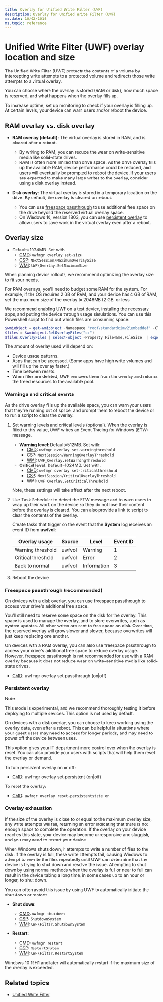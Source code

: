 ```yaml
---
title: Overlay for Unified Write Filter (UWF)
description: Overlay for Unified Write Filter (UWF)
ms.date: 10/02/2018
ms.topic: reference
---
```


# Unified Write Filter (UWF) overlay location and size

The Unified Write Filter (UWF) protects the contents of a volume by intercepting write attempts to a protected volume and redirects those write attempts to a virtual overlay.

You can choose where the overlay is stored (RAM or disk), how much space is reserved, and what happens when the overlay fills up.

To increase uptime, set up monitoring to check if your overlay is filling up. At certain levels, your device can warn users and/or reboot the device.

## RAM overlay vs. disk overlay

- **RAM overlay (default)**: The virtual overlay is stored in RAM, and is cleared after a reboot.

  - By writing to RAM, you can reduce the wear on write-sensitive media like solid-state drives.
  - RAM is often more limited than drive space. As the drive overlay fills up the available RAM, device performance could be reduced, and users will eventually be prompted to reboot the device. If your users are expected to make many large writes to the overlay, consider using a disk overlay instead.

- **Disk overlay**: The virtual overlay is stored in a temporary location on the drive. By default, the overlay is cleared on reboot.

  - You can use [freespace passthrough](#freespace-passthrough-recommended) to use additional free space on the drive beyond the reserved virtual overlay space.
  - On Windows 10, version 1803, you can use [persistent overlay](#persistent-overlay) to allow users to save work in the virtual overlay even after a reboot.

## Overlay size

- Default=1024MB. Set with:
  - [CMD](uwfmgrexe.md): `uwfmgr overlay set-size`
  - [CSP](/windows/client-management/mdm/unifiedwritefilter-csp): `NextSession/MaximumOverlaySize`
  - [WMI](uwf-overlayconfigsetmaximumsize.md): `UWF\Overlay.SetMaximumSize`

When planning device rollouts, we recommend optimizing the overlay size to fit your needs.

For RAM overlays, you'll need to budget some RAM for the system. For example, if the OS requires 2 GB of RAM, and your device has 4 GB of RAM, set the maximum size of the overlay to 2048MB (2 GB) or less.

We recommend enabling UWF on a test device, installing the necessary apps, and putting the device through usage simulations. You can use this Powershell script to find out which files are consuming space:

```powershell
$wmiobject = get-wmiobject -Namespace "root\standardcimv2\embedded" -Class UWF_Overlay
$files = $wmiobject.GetOverlayFiles("c:")
$files.OverlayFiles | select-object -Property FileName,FileSize  | export-csv -Path D:\output.csv
```

The amount of overlay used will depend on:

- Device usage patterns.
- Apps that can be accessed. (Some apps have high write volumes and will fill up the overlay faster.)
- Time between resets.
- When files are deleted, UWF removes them from the overlay and returns the freed resources to the available pool.

### Warnings and critical events

As the drive overlay fills up the available space, you can warn your users that they're running out of space, and prompt them to reboot the device or to run a script to clear the overlay.

1. Set warning levels and critical levels (optional). When the overlay is filled to this value, UWF writes an Event Tracing for Windows (ETW) message.

   - **Warning level**: Default=512MB. Set with:
     - [CMD](uwfmgrexe.md): `uwfmgr overlay set-warningthreshold`
     - [CSP](/windows/client-management/mdm/unifiedwritefilter-csp): `NextSession/WarningOverlayThreshold`
     - [WMI](uwf-overlaysetwarningthreshold.md): `UWF_Overlay.SetWarningThreshold`
   - **Critical level**: Default=1024MB. Set with:
     - [CMD](uwfmgrexe.md): `uwfmgr overlay set-criticalthreshold`
     - [CSP](/windows/client-management/mdm/unifiedwritefilter-csp): `NextSession/CriticalOverlayThreshold`
     - [WMI](uwf-overlaysetcriticalthreshold.md): `UWF_Overlay.SetCriticalThreshold`

   Note, these settings will take affect after the next reboot.

1. Use Task Scheduler to detect the ETW message and to warn users to wrap up their work on the device so they do not lose their content before the overlay is cleared. You can also provide a link to script to clear the contents of the overlay.

   Create tasks that trigger on the event that the **System** log receives an event ID from **uwfvol**:

   | Overlay usage       | Source  |  Level      | Event ID |
   |---------------------|---------|-------------|----------|
   | Warning threshold   | uwfvol  | Warning     | 1        |
   | Critical threshold  | uwfvol  | Error       | 2        |
   | Back to normal      | uwfvol  | Information | 3        |

1. Reboot the device.

### Freespace passthrough (recommended)

On devices with a disk overlay, you can use freespace passthrough to access your drive's additional free space.

You'll still need to reserve some space on the disk for the overlay. This space is used to manage the overlay, and to store overwrites, such as system updates. All other writes are sent to free space on disk. Over time, the reserved overlay will grow slower and slower, because overwrites will just keep replacing one another.

On devices with a RAM overlay, you can also use freespace passthrough to access your drive's additional free space to reduce  overlay usage.
However, freespace passthrough is not recommended for use with a RAM overlay because it does not reduce wear on write-sensitive media like solid-state drives.

- [CMD](uwfmgrexe.md): uwfmgr overlay set-passthrough (on|off)

### Persistent overlay

> [!NOTE]
> This mode is experimental, and we recommend thoroughly testing it before deploying to multiple devices. This option is not used by default.

On devices with a disk overlay, you can choose to keep working using the overlay data, even after a reboot. This can be helpful in situations where your guest users may need to access for longer periods, and may need to power off the device between uses.

This option gives your IT department more control over when the overlay is reset. You can also provide your users with scripts that will help them reset the overlay on demand.

To turn persistent overlay on or off:

- [CMD](uwfmgrexe.md): uwfmgr overlay set-persistent (on|off)

To reset the overlay:

- [CMD](uwfmgrexe.md): `uwfmgr overlay reset-persistentstate on`

### Overlay exhaustion

If the size of the overlay is close to or equal to the maximum overlay size, any write attempts will fail, returning an error indicating that there is not enough space to complete the operation. If the overlay on your device reaches this state, your device may become unresponsive and sluggish, and you may need to restart your device.

When Windows shuts down, it attempts to write a number of files to the disk. If the overlay is full, these write attempts fail, causing Windows to attempt to rewrite the files repeatedly until UWF can determine that the device is trying to shut down and resolve the issue. Attempting to shut down by using normal methods when the overlay is full or near to full can result in the device taking a long time, in some cases up to an hour or longer, to shut down.

You can often avoid this issue by using UWF to automatically initiate the shut down or restart:

- **Shut down**:
  - [CMD](uwfmgrexe.md): `uwfmgr shutdown`
  - [CSP](/windows/client-management/mdm/unifiedwritefilter-csp): `ShutdownSystem`
  - [WMI](uwf-filtershutdownsystem.md): `UWF\Filter.ShutdownSystem`

- **Restart**:
  - [CMD](uwfmgrexe.md): `uwfmgr restart`
  - [CSP](/windows/client-management/mdm/unifiedwritefilter-csp): `RestartSystem`
  - [WMI](uwf-filterrestartsystem.md): `UWF\Filter.RestartSystem`

Windows 10 19H1 and later will automatically restart if the maximum size of the overlay is exceeded.

## Related topics

- [Unified Write Filter]( index.md)
